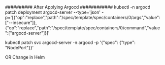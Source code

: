 ##########  After Applying Argocd  ############ 
kubectl -n argocd patch deployment argocd-server   --type='json'   -p='[{"op":"replace","path":"/spec/template/spec/containers/0/args","value":["--insecure"]},{"op":"replace","path":"/spec/template/spec/containers/0/command","value":["argocd-server"]}]'

 kubectl patch svc argocd-server   -n argocd   -p '{"spec": {"type": "NodePort"}}'

 OR Change in Helm 
